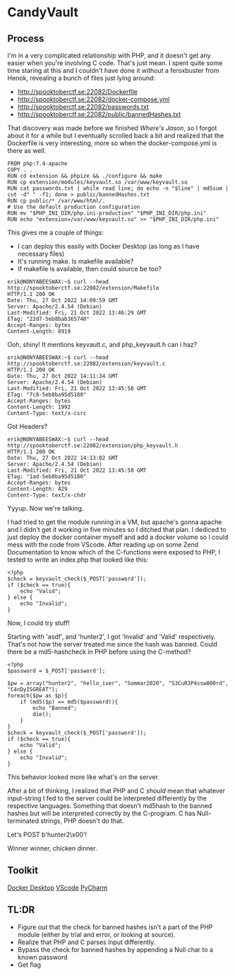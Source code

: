 # CandyVault #

## Process ##

I'm in a very complicated relationship with PHP, and it doesn't get any easier when you're involving C code. That's just 
mean. I spent quite some time staring at this and I couldn't have done it without a feroxbuster from Henok, revealing a 
bunch of files just lying around:

- http://spooktoberctf.se:22082/Dockerfile
- http://spooktoberctf.se:22082/docker-compose.yml
- http://spooktoberctf.se:22082/passwords.txt
- http://spooktoberctf.se:22082/public/bannedHashes.txt

That discovery was made before we finished _Where's Jason_, so I forgot about it for a while but I eventually scrolled 
back a bit and realized that the Dockerfile is very interesting, more so when the docker-compose.yml is there as well.

```
FROM php:7.4-apache
COPY . .
RUN cd extension && phpize && ./configure && make
RUN cp extension/modules/keyvault.so /var/www/keyvault.so
RUN cat passwords.txt | while read line; do echo -n "$line" | md5sum | cut -d" " -f1; done > public/bannedHashes.txt
RUN cp public/* /var/www/html/.
# Use the default production configuration
RUN mv "$PHP_INI_DIR/php.ini-production" "$PHP_INI_DIR/php.ini"
RUN echo "extension=/var/www/keyvault.so" >> "$PHP_INI_DIR/php.ini"
```
This gives me a couple of things:
- I can deploy this easily with Docker Desktop (as long as I have necessary files)
- It's running make. Is makefile available?
- If makefile is available, then could source be too?

```
erik@NONYABEESWAX:~$ curl --head http://spooktoberctf.se:22082/extension/Makefile
HTTP/1.1 200 OK
Date: Thu, 27 Oct 2022 14:09:59 GMT
Server: Apache/2.4.54 (Debian)
Last-Modified: Fri, 21 Oct 2022 13:46:29 GMT
ETag: "22d7-5eb8bab365740"
Accept-Ranges: bytes
Content-Length: 8919
```

Ooh, shiny! It mentions keyvault.c, and php_keyvault.h can i haz?

```
erik@NONYABEESWAX:~$ curl --head http://spooktoberctf.se:22082/extension/keyvault.c
HTTP/1.1 200 OK
Date: Thu, 27 Oct 2022 14:11:34 GMT
Server: Apache/2.4.54 (Debian)
Last-Modified: Fri, 21 Oct 2022 13:45:58 GMT
ETag: "7c8-5eb8ba95d5180"
Accept-Ranges: bytes
Content-Length: 1992
Content-Type: text/x-csrc
```

Got Headers?

```
erik@NONYABEESWAX:~$ curl --head http://spooktoberctf.se:22082/extension/php_keyvault.h
HTTP/1.1 200 OK
Date: Thu, 27 Oct 2022 14:13:02 GMT
Server: Apache/2.4.54 (Debian)
Last-Modified: Fri, 21 Oct 2022 13:45:58 GMT
ETag: "1ad-5eb8ba95d5180"
Accept-Ranges: bytes
Content-Length: 429
Content-Type: text/x-chdr
```

Yyyup. Now we're talking.

I had tried to get the module running in a VM, but apache's gonna apache and I didn't get it working in five minutes so 
I ditched that plan. I dediced to just deploy the docker container myself and add a docker volume so I could mess with 
the code from VScode. After reading up on some Zend Documentation to know which of the C-functions were exposed to PHP, 
I tested to write an index.php that looked like this:

```
<?php
$check = keyvault_check($_POST['password']);
if ($check == true){
    echo "Valid";
} else {
    echo "Invalid";
}
```

Now, I could try stuff!

Starting with 'asdf', and 'hunter2', I got 'Invalid' and 'Valid' respectively. That's not how the server treated me 
since the hash was banned. Could there be a md5-hashcheck in PHP before using the C-method?

```
<?php
$password = $_POST['password'];

$pw = array("hunter2", "hello_iver", "Sommar2020", "S3CuR3P4ssw000rd", "C4nDyISGREAT");
foreach($pw as $p){
    if (md5($p) == md5($password)){
        echo "Banned";
        die();
    }
}
$check = keyvault_check($_POST['password']);
if ($check == true){
    echo "Valid";
} else {
    echo "Invalid";
}
```

This behavior looked more like what's on the server.

After a bit of thinking, I realized that PHP and C _should_ mean that whatever input-string I fed to the server could be 
interpreted differently by the respective languages. Something that doesn't md5hash to the banned hashes but will be 
interpreted correctly by the C-program. C has Null-terminated strings, PHP doesn't do that.

Let's POST b'hunter2\x00'!

Winner winner, chicken dinner.

## Toolkit ##

[Docker Desktop](https://www.docker.com/products/docker-desktop/)
[VScode](https://code.visualstudio.com/)
[PyCharm](https://www.jetbrains.com/pycharm/)

## TL:DR ##
- Figure out that the check for banned hashes isn't a part of the PHP module (either by trial and error, or looking at source).
- Realize that PHP and C parses input differently.
- Bypass the check for banned hashes by appending a Null char to a known password
- Get flag